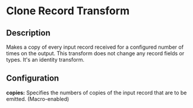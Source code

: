 # Clone Record Transform


Description
-----------
Makes a copy of every input record received for a configured number of times on the output. 
This transform does not change any record fields or types. It's an identity transform.


Configuration
-------------
**copies:** Specifies the numbers of copies of the input record that are to be emitted. (Macro-enabled)
